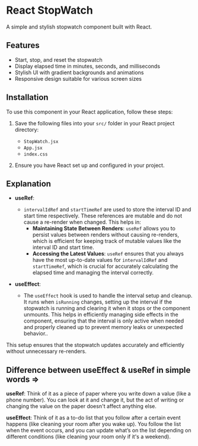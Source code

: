 # React StopWatch

A simple and stylish stopwatch component built with React.

## Features

- Start, stop, and reset the stopwatch
- Display elapsed time in minutes, seconds, and milliseconds
- Stylish UI with gradient backgrounds and animations
- Responsive design suitable for various screen sizes

## Installation

To use this component in your React application, follow these steps:

1. Save the following files into your `src/` folder in your React project directory:

   - `StopWatch.jsx`
   - `App.jsx`
   - `index.css`

2. Ensure you have React set up and configured in your project.

## Explanation

- **useRef**: 
  - `intervalIdRef` and `startTimeRef` are used to store the interval ID and start time respectively. These references are mutable and do not cause a re-render when changed. This helps in:
    - **Maintaining State Between Renders**: `useRef` allows you to persist values between renders without causing re-renders, which is efficient for keeping track of mutable values like the interval ID and start time.
    - **Accessing the Latest Values**: `useRef` ensures that you always have the most up-to-date values for `intervalIdRef` and `startTimeRef`, which is crucial for accurately calculating the elapsed time and managing the interval correctly.

- **useEffect**:
  - The `useEffect` hook is used to handle the interval setup and cleanup. It runs when `isRunning` changes, setting up the interval if the stopwatch is running and clearing it when it stops or the component unmounts. This helps in efficiently managing side effects in the component, ensuring that the interval is only active when needed and properly cleaned up to prevent memory leaks or unexpected behavior..
    
This setup ensures that the stopwatch updates accurately and efficiently without unnecessary re-renders.

## Difference between useEffect & useRef in simple words =>

**useRef**: Think of it as a piece of paper where you write down a value (like a phone number). You can look at it and change it, but the act of writing or changing the value on the paper doesn't affect anything else.

**useEffect**: Think of it as a to-do list that you follow after a certain event happens (like cleaning your room after you wake up). You follow the list when the event occurs, and you can update what’s on the list depending on different conditions (like cleaning your room only if it's a weekend).

